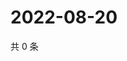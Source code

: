 # 2022-08-20

共 0 条

<!-- BEGIN WEIBO -->
<!-- 最后更新时间 Sat Aug 20 2022 06:18:17 GMT+0800 (China Standard Time) -->

<!-- END WEIBO -->
